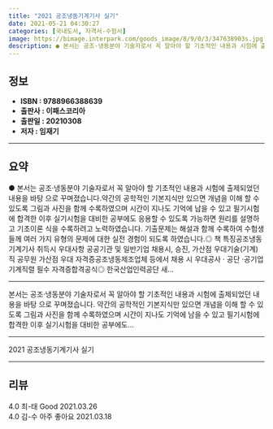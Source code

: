 ```yaml
---
title: "2021 공조냉동기계기사 실기"
date: 2021-05-21 04:30:27
categories: [국내도서, 자격서-수험서]
image: https://bimage.interpark.com/goods_image/8/9/0/3/347638903s.jpg
description: ● 본서는 공조·냉동분야 기술자로서 꼭 알아야 할 기초적인 내용과 시험에 출제되었던 내용을 바탕 으로 꾸며졌습니다.약간의 공학적인 기본지식만 있으면 개념을 이해 할 수 있도록 그림과 사진을 함께 수록하였으며 시간이 지나도 기억에 남을 수 있고 필기시험에 합격한 이후 실기시험을 대비한
---
```


## **정보**

- **ISBN : 9788966388639**
- **출판사 : 이패스코리아**
- **출판일 : 20210308**
- **저자 : 임재기**

------



## **요약**

●  본서는 공조·냉동분야 기술자로서 꼭 알아야 할 기초적인 내용과 시험에 출제되었던 내용을 바탕 으로 꾸며졌습니다.약간의 공학적인 기본지식만 있으면 개념을 이해 할 수 있도록 그림과 사진을 함께 수록하였으며 시간이 지나도 기억에 남을 수 있고 필기시험에 합격한 이후 실기시험을 대비한 공부에도 응용할 수 있도록 가능하면 원리를 설명하고 기초이론 식을 수록하려고 노력하였습니다. 기출문제는 해설과 함께 수록하여 수험생들께 여러 가지 유형의 문제에 대한 실전 경험이 되도록 하였습니다.◎ 책 특징공조냉동기계기사 취득시 우대사항 공공기관 및 일반기업 채용시, 승진, 가산점 우대기술(기계)직 공무원 가산점 우대 자격증공조냉동제조업체 등에서 채용 시 우대공사 · 공단 ·공기업 기계직렬 필수 자격증합격공식◎ 한국산업인력공단 새...

------

본서는 공조·냉동분야 기술자로서 꼭 알아야 할 기초적인 내용과 시험에 출제되었던 내용을 바탕 으로 꾸며졌습니다. 약간의 공학적인 기본지식만 있으면 개념을 이해 할 수 있도록 그림과 사진을 함께 수록하였으며 시간이 지나도 기억에 남을 수 있고 필기시험에 합격한 이후 실기시험을 대비한 공부에도... 

------


2021 공조냉동기계기사 실기 

------


## **리뷰** 

4.0 최-태 Good 2021.03.26 <br/>4.0 김-수 아주 좋아요 2021.03.18 <br/>